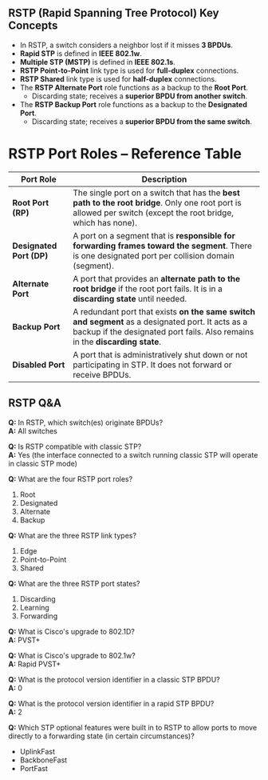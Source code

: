 ## RSTP (Rapid Spanning Tree Protocol) Key Concepts

- In RSTP, a switch considers a neighbor lost if it misses **3 BPDUs**.
- **Rapid STP** is defined in **IEEE 802.1w**.
- **Multiple STP (MSTP)** is defined in **IEEE 802.1s**.
- **RSTP Point-to-Point** link type is used for **full-duplex** connections.
- **RSTP Shared** link type is used for **half-duplex** connections.
- The **RSTP Alternate Port** role functions as a backup to the **Root Port**.
  - Discarding state; receives a **superior BPDU from another switch**.
- The **RSTP Backup Port** role functions as a backup to the **Designated Port**.
  - Discarding state; receives a **superior BPDU from the same switch**.

# RSTP Port Roles – Reference Table

| Port Role     | Description |
|---------------|-------------|
| **Root Port (RP)** | The single port on a switch that has the **best path to the root bridge**. Only one root port is allowed per switch (except the root bridge, which has none). |
| **Designated Port (DP)** | A port on a segment that is **responsible for forwarding frames toward the segment**. There is one designated port per collision domain (segment). |
| **Alternate Port** | A port that provides an **alternate path to the root bridge** if the root port fails. It is in a **discarding state** until needed. |
| **Backup Port** | A redundant port that exists **on the same switch and segment** as a designated port. It acts as a backup if the designated port fails. Also remains in the **discarding state**. |
| **Disabled Port** | A port that is administratively shut down or not participating in STP. It does not forward or receive BPDUs. |

## RSTP Q&A

**Q:** In RSTP, which switch(es) originate BPDUs?  
**A:** All switches

**Q:** Is RSTP compatible with classic STP?  
**A:** Yes (the interface connected to a switch running classic STP will operate in classic STP mode)

**Q:** What are the four RSTP port roles?  
1. Root  
2. Designated  
3. Alternate  
4. Backup

**Q:** What are the three RSTP link types?  
1. Edge  
2. Point-to-Point  
3. Shared

**Q:** What are the three RSTP port states?  
1. Discarding  
2. Learning  
3. Forwarding

**Q:** What is Cisco's upgrade to 802.1D?  
**A:** PVST+

**Q:** What is Cisco's upgrade to 802.1w?  
**A:** Rapid PVST+

**Q:** What is the protocol version identifier in a classic STP BPDU?  
**A:** 0

**Q:** What is the protocol version identifier in a rapid STP BPDU?  
**A:** 2

**Q:** Which STP optional features were built in to RSTP to allow ports to move directly to a forwarding state (in certain circumstances)?  
- UplinkFast  
- BackboneFast  
- PortFast
